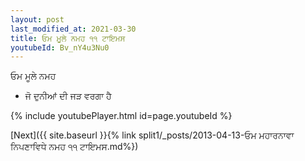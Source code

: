 ```yaml
---
layout: post
last_modified_at: 2021-03-30
title: ਓਮ ਮੂਲੇ ਨਮਹ ੧੧ ਟਾਇਮਸ
youtubeId: Bv_nY4u3Nu0
---
```

 
 
 ਓਮ ਮੂਲੇ ਨਮਹ  
 
 -  ਜੋ ਦੁਨੀਆਂ ਦੀ ਜੜ ਵਰਗਾ ਹੈ 
 
  
 
  
 
 
 
 
 
 


{% include youtubePlayer.html id=page.youtubeId %}
 
[Next]({{ site.baseurl }}{% link  split1/_posts/2013-04-13-ਓਮ ਮਹਾਰਨਾਵਾ ਨਿਪਣਾਵਿਧੇ ਨਮਹ ੧੧ ਟਾਇਮਸ.md%})
 
